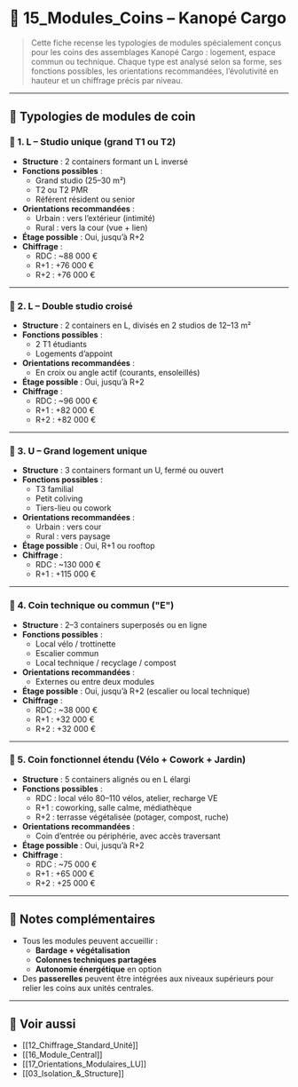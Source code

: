 # 🧱 15_Modules_Coins – Kanopé Cargo

> Cette fiche recense les typologies de modules spécialement conçus pour les coins des assemblages Kanopé Cargo : logement, espace commun ou technique. Chaque type est analysé selon sa forme, ses fonctions possibles, les orientations recommandées, l’évolutivité en hauteur et un chiffrage précis par niveau.

---

## 🔷 Typologies de modules de coin

### 🧩 1. L – Studio unique (grand T1 ou T2)

- **Structure** : 2 containers formant un L inversé
- **Fonctions possibles** : 
  - Grand studio (25–30 m²)
  - T2 ou T2 PMR
  - Référent résident ou senior
- **Orientations recommandées** :
  - Urbain : vers l’extérieur (intimité)
  - Rural : vers la cour (vue + lien)
- **Étage possible** : Oui, jusqu’à R+2
- **Chiffrage** :
  - RDC : ~88 000 €
  - R+1 : +76 000 €
  - R+2 : +76 000 €

---

### 🧩 2. L – Double studio croisé

- **Structure** : 2 containers en L, divisés en 2 studios de 12–13 m²
- **Fonctions possibles** : 
  - 2 T1 étudiants
  - Logements d’appoint
- **Orientations recommandées** :
  - En croix ou angle actif (courants, ensoleillés)
- **Étage possible** : Oui, jusqu’à R+2
- **Chiffrage** :
  - RDC : ~96 000 €
  - R+1 : +82 000 €
  - R+2 : +82 000 €

---

### 🧩 3. U – Grand logement unique

- **Structure** : 3 containers formant un U, fermé ou ouvert
- **Fonctions possibles** :
  - T3 familial
  - Petit coliving
  - Tiers-lieu ou cowork
- **Orientations recommandées** :
  - Urbain : vers cour
  - Rural : vers paysage
- **Étage possible** : Oui, R+1 ou rooftop
- **Chiffrage** :
  - RDC : ~130 000 €
  - R+1 : +115 000 €

---

### 🧩 4. Coin technique ou commun ("E")

- **Structure** : 2–3 containers superposés ou en ligne
- **Fonctions possibles** :
  - Local vélo / trottinette
  - Escalier commun
  - Local technique / recyclage / compost
- **Orientations recommandées** :
  - Externes ou entre deux modules
- **Étage possible** : Oui, jusqu’à R+2 (escalier ou local technique)
- **Chiffrage** :
  - RDC : ~38 000 €
  - R+1 : +32 000 €
  - R+2 : +32 000 €

---

### 🧩 5. Coin fonctionnel étendu (Vélo + Cowork + Jardin)

- **Structure** : 5 containers alignés ou en L élargi
- **Fonctions possibles** :
  - RDC : local vélo 80–110 vélos, atelier, recharge VE
  - R+1 : coworking, salle calme, médiathèque
  - R+2 : terrasse végétalisée (potager, compost, ruche)
- **Orientations recommandées** :
  - Coin d’entrée ou périphérie, avec accès traversant
- **Étage possible** : Oui, jusqu’à R+2
- **Chiffrage** :
  - RDC : ~75 000 €
  - R+1 : +65 000 €
  - R+2 : +25 000 €

---

## 🧠 Notes complémentaires

- Tous les modules peuvent accueillir :
  - **Bardage + végétalisation**
  - **Colonnes techniques partagées**
  - **Autonomie énergétique** en option
- Des **passerelles** peuvent être intégrées aux niveaux supérieurs pour relier les coins aux unités centrales.

---

## 🔗 Voir aussi

- [[12_Chiffrage_Standard_Unité]]
- [[16_Module_Central]]
- [[17_Orientations_Modulaires_LU]]
- [[03_Isolation_&_Structure]]
